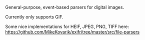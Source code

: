 General-purpose, event-based parsers for digital images.

Currently only supports GIF.

Some nice implementations for HEIF, JPEG, PNG, TIFF here:
https://github.com/MikeKovarik/exifr/tree/master/src/file-parsers
